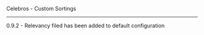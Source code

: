 Celebros - Custom Sortings

-------------------------------

0.9.2 - Relevancy filed has been added to default configuration

